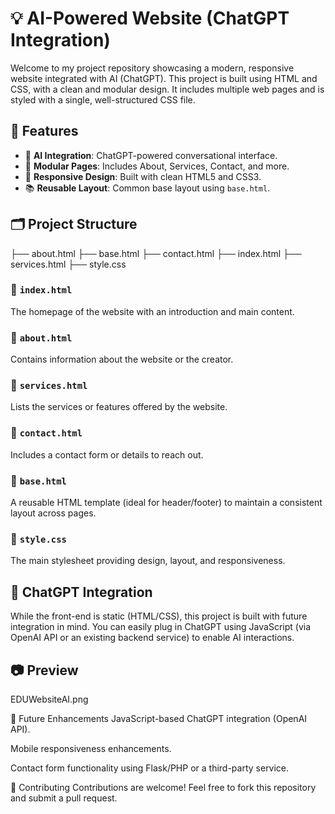 # 💡 AI-Powered Website (ChatGPT Integration)

Welcome to my project repository showcasing a modern, responsive website integrated with AI (ChatGPT). This project is built using HTML and CSS, with a clean and modular design. It includes multiple web pages and is styled with a single, well-structured CSS file.

## 🚀 Features

- 💬 **AI Integration**: ChatGPT-powered conversational interface.
- 📄 **Modular Pages**: Includes About, Services, Contact, and more.
- 🎨 **Responsive Design**: Built with clean HTML5 and CSS3.
- 📚 **Reusable Layout**: Common base layout using `base.html`.

## 🗂️ Project Structure
├── about.html
├── base.html
├── contact.html
├── index.html
├── services.html
├── style.css


### 🔹 `index.html`
The homepage of the website with an introduction and main content.

### 🔹 `about.html`
Contains information about the website or the creator.

### 🔹 `services.html`
Lists the services or features offered by the website.

### 🔹 `contact.html`
Includes a contact form or details to reach out.

### 🔹 `base.html`
A reusable HTML template (ideal for header/footer) to maintain a consistent layout across pages.

### 🔹 `style.css`
The main stylesheet providing design, layout, and responsiveness.

## 🧠 ChatGPT Integration

While the front-end is static (HTML/CSS), this project is built with future integration in mind. You can easily plug in ChatGPT using JavaScript (via OpenAI API or an existing backend service) to enable AI interactions.

## 📷 Preview

EDUWebsiteAI.png

📌 Future Enhancements
JavaScript-based ChatGPT integration (OpenAI API).

Mobile responsiveness enhancements.

Contact form functionality using Flask/PHP or a third-party service.

🤝 Contributing
Contributions are welcome! Feel free to fork this repository and submit a pull request.
